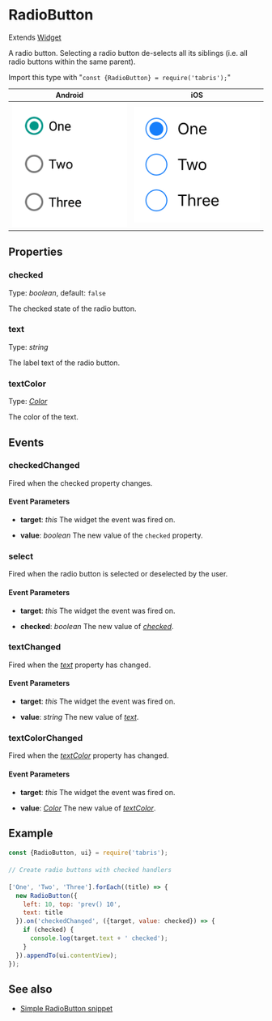 ---
---
# RadioButton

Extends [Widget](Widget.md)

A radio button. Selecting a radio button de-selects all its siblings (i.e. all radio buttons within the same parent).

Import this type with "`const {RadioButton} = require('tabris');`"

Android | iOS
--- | ---
![RadioButton on Android](img/android/RadioButton.png) | ![RadioButton on iOS](img/ios/RadioButton.png)

## Properties

### checked

Type: *boolean*, default: `false`

The checked state of the radio button.

### text

Type: *string*

The label text of the radio button.

### textColor

Type: *[Color](../types.md#color)*

The color of the text.


## Events

### checkedChanged

Fired when the checked property changes.

#### Event Parameters 

- **target**: *this*
    The widget the event was fired on.

- **value**: *boolean*
    The new value of the `checked` property.


### select

Fired when the radio button is selected or deselected by the user.

#### Event Parameters 

- **target**: *this*
    The widget the event was fired on.

- **checked**: *boolean*
    The new value of *[checked](#checked)*.


### textChanged

Fired when the [*text*](#text) property has changed.

#### Event Parameters 

- **target**: *this*
    The widget the event was fired on.

- **value**: *string*
    The new value of [*text*](#text).


### textColorChanged

Fired when the [*textColor*](#textColor) property has changed.

#### Event Parameters 

- **target**: *this*
    The widget the event was fired on.

- **value**: *[Color](../types.md#color)*
    The new value of [*textColor*](#textColor).





## Example

```js
const {RadioButton, ui} = require('tabris');

// Create radio buttons with checked handlers

['One', 'Two', 'Three'].forEach((title) => {
  new RadioButton({
    left: 10, top: 'prev() 10',
    text: title
  }).on('checkedChanged', ({target, value: checked}) => {
    if (checked) {
      console.log(target.text + ' checked');
    }
  }).appendTo(ui.contentView);
});
```
## See also

- [Simple RadioButton snippet](https://github.com/eclipsesource/tabris-js/tree/v2.0.0-rc2-dev.20170710+0912/snippets/radiobutton.js)
